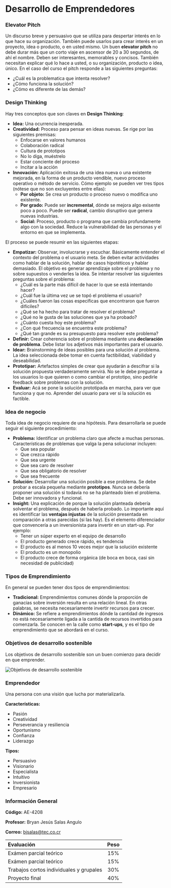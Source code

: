 # Desarrollo de Emprendedores

### Elevator Pitch

Un discurso breve y persuasivo que se utiliza para despertar interés en lo que hace su organización. También puede usarlos para crear interés en un proyecto, idea o producto, o en usted mismo. Un buen **elevator pitch** no debe durar más que un corto viaje en ascensor de 20 a 30 segundos, de ahí el nombre. Deben ser interesantes, memorables y concisos. También necesitan explicar qué lo hace a usted, o su organización, producto o idea, único. En el caso del curso el pitch responde a las siguientes preguntas:

* ¿Cuál es la problematica que intenta resolver?
* ¿Cómo funciona la solución?
* ¿Cómo es diferente de las demás?

### Design Thinking
 
Hay tres conceptos que son claves en **Design Thinking**:

* **Idea:** Una ocurrencia inesperada.
* **Creatividad:** Proceso para pensar en ideas nuevas. Se rige por las siguientes premisas:
    * Enfocarse en valores humanos
    * Colaboración radical
    * Cultura de prototipos
    * No lo diga, muéstrelo
    * Estar conciente del proceso
    * Incitar a la acción
* **Innovación:** Aplicación exitosa de una idea nueva o una existente mejorada, en la forma de un producto vendible, nuevo proceso operativo o método de servicio. Cómo ejemplo se pueden ver tres tipos (nótese que no son excluyentes entre ellas):
    * **Por objeto:** Se crea un producto o proceso nuevo o modifica uno existente.
    * **Por grado:** Puede ser **incremental**, dónde se mejora algo exisente poco a poco. Puede ser **radical**, cambio disruptivo que genera nuevas industrias.
    * **Social:** Proceso, producto o programa que cambia profundamente algo con la sociedad. Reduce la vulnerabilidad de las personas y el entorno en que se implementa.

El proceso se puede resumir en las siguientes etapas:
* **Empatizar:** Observar, involucrarse y escuchar. Básicamente entender el contexto del problema o el usuario meta. Se deben evitar actividades como hablar de la solución, hablar de casos hipotéticos y hablar demasiado. El objetivo es generar aprendizaje sobre el problema y no sobre supuestos o venderles la idea. Se intentar resolver las siguientes preguntas sobre el problema:
    * ¿Cuál es la parte más difícil de hacer lo que se está intentando hacer?
    * ¿Cuál fue la última vez ue se topó el problema el usuario?
    * ¿Cuáles fueron las cosas específicas que encontraron que fueron difíciles?
    * ¿Qué se ha hecho para tratar de resolver el problema?
    * ¿Qué no le gusta de las soluciones que ya ha probado?
    * ¿Cuánto cuesta hoy este problema?
    * ¿Con qué frecuencia se encuentra este problema?
    * ¿Qué tan grande es su presupuesto para resolver este problema?
* **Definir:** Crear coherencia sobre el problema mediante una **declaración de problema**. Debe listar los adjetivos más importantes para el usuario.
* **Idear:** Brainstorming de ideas posibles para una solución al problema. La idea seleccionada debe tomar en cuenta factibilidad, viabilidad y deseabilidad.
* **Prototipar:** Artefactos simples de crear que ayudarán a descifrar si la solución propuesta verdaderamente servirá. No se le debe preguntar a los usuarios lo que quieren o como cambiar el prototipo, sino pedirle feedback sobre problemas con la solución.
* **Evaluar:** Acá se pone la solución prototipada en marcha, para ver que funciona y que no. Aprender del usuario para ver si la solución es factible. 

### Idea de negocio

Toda idea de negocio requiere de una hipótesis. Para desarrollarla se puede seguir el siguiente procedimiento:

* **Problema:** Identificar un problema claro que afecte a muchas personas. Características de problemas que valga la pena solucionar incluyen:
    * Que sea popular
    * Que crezca rápido
    * Que sea urgente
    * Que sea caro de resolver
    * Que sea obligatorio de resolver
    * Que sea frecuente
* **Solución:** Desarrollar una solución posible a ese problema. Se debe probar a escala pequeña mediante **prototipos**. Nunca se debería proponer una solución si todavía no se ha planteado bien el problema. Debe ser innovadora y funcional.
* **Insight:** Una explicación de porque la solución planteada debería solventar el problema, después de haberla probado. Lo importante aquí es identificar las **ventajas injustas** de la solución presentada en comparación a otras parecidas (si las hay). Es el elemento diferenciador que convencería a un inversionista para invertir en un start-up. Por ejemplo:
    * Tener un súper experto en el equipo de desarrollo
    * El producto generado crece rápido, es tendencia
    * El producto es al menos 10 veces mejor que la solución existente
    * El producto es un monopolio
    * El producto crece de forma orgánica (de boca en boca, casi sin necesidad de publicidad)

### Tipos de Emprendimiento

En general se pueden tener dos tipos de emprendimientos:

* **Tradicional:** Emprendimientos comunes dónde la proporción de ganacias sobre inversión resulta en una relación lineal. En otras palabras, se necesita necesariamente invertir recursos para crecer.
* **Dinámico:** Se refiere a emprendimientos dónde la cantidad de ingresos no está necesariamente ligada a la cantida de recursos invertidos para comenzarla. Se conocen en la calle como **start-ups**, y es el tipo de emprendimiento que se abordará en el curso.

### Objetivos de desarrollo sostenible

Los objetivos de desarrollo sostenible son un buen comienzo para decidir en que emprender.

![Objetivos de desarrollo sostenible](https://i0.wp.com/www.un.org/sustainabledevelopment/es/wp-content/uploads/sites/3/2015/01/S-SDG-Poster_-Letter.jpg)

### Emprendedor

Una persona con una visión que lucha por materializarla. 

**Características:**
* Pasión
* Creatividad
* Perseverancia y resiliencia
* Oportunismo
* Confianza
* Liderazgo

**Tipos:**
* Persuasivo
* Visionario
* Especialista
* Intuitivo
* Inversionista
* Empresario

### Información General

**Código:** AE-4208

**Profesor:** Bryan Jesús Salas Angulo

**Correo:**  bjsalas@tec.co.cr

| Evaluación  | Peso |
| :--- | :---: |
| Exámen parcial teórico | 15% |
| Exámen parcial teórico | 15% |
| Trabajos cortos individuales y grupales | 30% |
| Proyecto final | 40% |